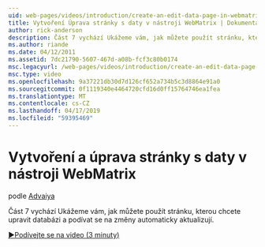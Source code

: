 ```yaml
---
uid: web-pages/videos/introduction/create-an-edit-data-page-in-webmatrix
title: Vytvoření Úprava stránky s daty v nástroji WebMatrix | Dokumentace Microsoftu
author: rick-anderson
description: Část 7 vychází Ukážeme vám, jak můžete použít stránku, kterou chcete upravit databázi a podívat se na změny automaticky aktualizují.
ms.author: riande
ms.date: 04/12/2011
ms.assetid: 7dc21790-5607-467d-a08b-fcf3c80b0174
msc.legacyurl: /web-pages/videos/introduction/create-an-edit-data-page-in-webmatrix
msc.type: video
ms.openlocfilehash: 9a37221db30d7d126cf652a734b5c3d8864e91a0
ms.sourcegitcommit: 0f1119340e4464720cfd16d0ff15764746ea1fea
ms.translationtype: MT
ms.contentlocale: cs-CZ
ms.lasthandoff: 04/17/2019
ms.locfileid: "59395469"
---
```

# <a name="create-an-edit-data-page-in-webmatrix"></a>Vytvoření a úprava stránky s daty v nástroji WebMatrix

podle [Advaiya](https://twitter.com/Advaiyasolns)

Část 7 vychází Ukážeme vám, jak můžete použít stránku, kterou chcete upravit databázi a podívat se na změny automaticky aktualizují.

[&#9654;Podívejte se na video (3 minuty)](https://channel9.msdn.com/Blogs/ASP-NET-Site-Videos/create-an-edit-data-page-in-webmatrix)

